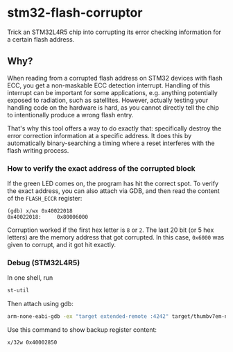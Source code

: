 # stm32-flash-corruptor

Trick an STM32L4R5 chip into corrupting its error checking information for a certain flash address.

## Why?

When reading from a corrupted flash address on STM32 devices with flash ECC, you get a non-maskable ECC detection interrupt. Handling of this interrupt can be important for some applications, e.g. anything potentially exposed to radiation, such as satellites. However, actually testing your handling code on the hardware is hard, as you cannot directly tell the chip to intentionally produce a wrong flash entry.

That's why this tool offers a way to do exactly that: specifically destroy the error correction information at a specific address. It does this by automatically binary-searching a timing where a reset interferes with the flash writing process.

### How to verify the exact address of the corrupted block

If the green LED comes on, the program has hit the correct spot. To verify the exact address, you can also attach via GDB, and then read the content of the `FLASH_ECCR` register:

```gdb
(gdb) x/wx 0x40022018
0x40022018:     0x80006000
```

Corruption worked if the first hex letter is `8` or `2`. The last 20 bit (or 5 hex letters) are the memory address that got corrupted. In this case, `0x6000` was given to corrupt, and it got hit exactly.

### Debug (STM32L4R5)

In one shell, run

```sh
st-util
```

Then attach using gdb:

```sh
arm-none-eabi-gdb -ex "target extended-remote :4242" target/thumbv7em-none-eabi/release/stm32-flash-corruptor
```

Use this command to show backup register content:

```gdb
x/32w 0x40002850
```
